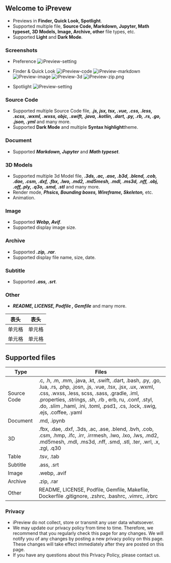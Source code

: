 ## Welcome to iPrevew

- Previews in **Finder, Quick Look, Spotlight**.
- Supported multiple file, **Source Code, Markdown, Jupyter, Math typeset, 3D Models, Image, Archive, other** file types, etc.
- Supported **Light** and **Dark Mode**.

### Screenshots
- Preference
  ![iPreview-setting](https://i.loli.net/2020/06/24/X34H5aZtgoND7wn.png)
  
- Finder & Quick Look
  ![iPreview-code](https://i.loli.net/2020/06/24/7jL6OIC5xtWdnFb.png)
  ![iPreview-markdown](https://i.loli.net/2020/06/24/TMbfoPJyurAqwxU.png)
  ![iPreview-image](https://i.loli.net/2020/06/24/9qmNRkbDwZ7snfG.png)
  ![iPreview-3d](https://i.loli.net/2020/06/24/ZOH19xeaGWncIfr.png)
  ![iPreview-zip.png](https://i.loli.net/2020/11/06/Ri1I89v2VK7plky.png)
- Spotlight
  ![iPreview-setting](https://i.loli.net/2020/06/24/8PwYg9bKBjLtTOp.png)


### Source Code
- Supported multiple Source Code file, ***.js, jsx, tsx, .vue, .css, .less, .scss, .wxml, .wxss, objc, .swift, .java, .kotlin, .dart, .py, .rb, .rs, .go, .json, .yml*** and many more.
- Supported **Dark Mode** and multiple **Syntax highlight**theme.

### Document
- Supported ***Markdown, Jupyter*** and ***Math typeset***.

### 3D Models
- Supported multiple 3d Model file, ***.3ds, .ac, .ase, .b3d, .blend, .cob, .dae, .csm, .dxf, .fbx, .lwo, .md2, .md5mesh, .mdl, .ms3d, .nff, .obj, .off,.ply, .q3o, .smd, .stl*** and many more.
- Render mode, ***Phsics, Bounding boxes, Wireframe, Skeleton,*** etc.
- Animation.

### Image
- Supported ***Webp, Avif***.
- Supported display image size.

### Archive
- Supported ***.zip, .rar***.
- Supported display file name, size, date.

### Subtitle
- Supported ***.ass, .srt***.

### Other
- ***README, LICENSE, Podfile , Gemfile*** and many more.

|  表头   | 表头  |
|  ----  | ----  |
| 单元格  | 单元格 |
| 单元格  | 单元格 |

## Supported files
|  Type   | Files  |
|  ----   | ----   |
|  Source Code | .c, .h, .m, .mm, .java, .kt, .swift, .dart, .bash, .py, .go, .lua, .rs, .php,  .josn, .js, .vue,  .tsx, .jsx, .ux, .wxml, .css, .wxss, .less, scss, .sass, .gradle, .iml, .properties, .strings, .sh, .rb , erb, ru, .conf, .styl, .do, .slim ,.haml, .ini, .toml, .psd1, .cs, .lock, .swig, .ejs, .coffee, .yaml |
| Document  | .md, .ipynb |
| 3D  | .fbx, .dae, .dxf, .3ds, .ac, .ase, .blend, .bvh, .cob, .csm, .hmp, .ifc, .irr, .irrmesh, .lwo, .lxo, .lws, .md2, .md5mesh, .mdl, .ms3d, .nff, .smd, .stl, .ter, .wrl, .x, .zgl, .q30 |
| Table  | .tsv, .tab |
| Subtitle  | .ass, .srt |
| Image  | .webp, .avif |
| Archive  | .zip, .rar |
| Other  | README, LICENSE, Podfile, Gemfile, Makefile, Dockerfile .gitignore, .zshrc, .bashrc, .vimrc, .irbrc  |


### Privacy
- iPreview do not collect, store or transmit any user data whatsoever.
- We may update our privacy policy from time to time. Therefore, we recommend that you regularly check this page for any changes. We will notify you of any changes by posting a new privacy policy on this page. These changes will take effect immediately after they are posted on this page.
- If you have any questions about this Privacy Policy, please contact us.
